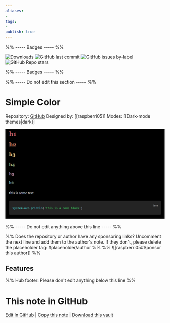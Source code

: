 ```yaml
---
aliases:
- 
tags: 
- 
publish: true
---
```


%% ----- Badges ----- %%

![Downloads](https://img.shields.io/badge/downloads-787-573E7A?style=for-the-badge&logo=)
![GitHub last commit](https://img.shields.io/github/last-commit/raspberri05/simple-color?color=573E7A&label=last%20update&logo=github&style=for-the-badge)
![GitHub issues by-label](https://img.shields.io/github/issues/raspberri05/simple-color/help%20wanted?color=573E7A&logo=github&style=for-the-badge) 
![GitHub Repo stars](https://img.shields.io/github/stars/raspberri05/simple-color?color=573E7A&logo=github&style=for-the-badge)

%% ----- Badges ----- %%

%% ----- Do not edit this section ----- %%

# Simple Color

Repository: [GitHub](https://github.com/raspberri05/simple-color)
Designed by: [[raspberri05]]
Modes: [[Dark-mode themes|dark]]



![screenshot](https://github.com/raspberri05/simple-color/raw/HEAD/screenshot.png)

%% ----- Do not edit anything above this line ----- %% 

%% Does the repository or author have any sponsoring links? Uncomment the next line and add them to the author's note. If they don't, please delete the placeholder tag: #placeholder/author %%
%% ![[raspberri05#Sponsor this author]] %%


## Features



%% Hub footer: Please don't edit anything below this line %%

# This note in GitHub

<span class="git-footer">[Edit In GitHub](https://github.dev/obsidian-community/obsidian-hub/blob/main/02%20-%20Community%20Expansions/02.05%20All%20Community%20Expansions/Themes/Simple%20Color.md "git-hub-edit-note") | [Copy this note](https://raw.githubusercontent.com/obsidian-community/obsidian-hub/main/02%20-%20Community%20Expansions/02.05%20All%20Community%20Expansions/Themes/Simple%20Color.md "git-hub-copy-note") | [Download this vault](https://github.com/obsidian-community/obsidian-hub/archive/refs/heads/main.zip "git-hub-download-vault") </span>
